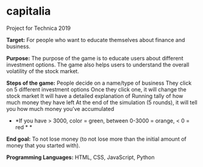 # capitalia
Project for Technica 2019

**Target:** For people who want to educate themselves about finance and business. 

**Purpose:** The purpose of the game is to educate users about different investment options. The game also helps users to understand the overall volatility of the stock market.

**Steps of the game:**
People decide on a name/type of business
They click on 5 different investment options
Once they click one, it will change the stock market
It will have a detailed explanation of 
Running tally of how much money they have left
At the end of the simulation (5 rounds), it will tell you how much money you’ve accumulated

* *If you have > 3000, color = green, between 0-3000 = orange, < 0 = red * *

**End goal:** To not lose money (to not lose more than the initial amount of money that you started with).

**Programming Languages:** HTML, CSS, JavaScript, Python


